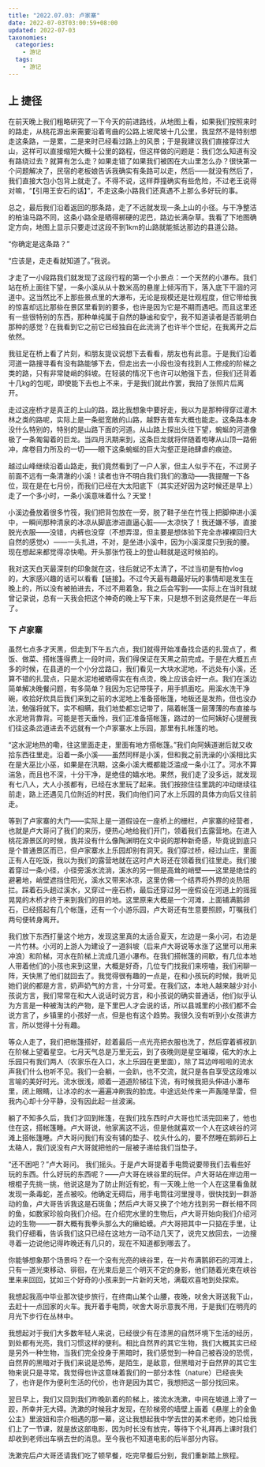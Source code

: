 ```yaml
---
title: "2022.07.03: 卢家寨"
date: 2022-07-03T03:00:59+08:00
updated: 2022-07-03
taxonomies:
  categories:
    - 游记
  tags:
    - 游记
---
```


## 上 捷径

在前天晚上我们粗略研究了一下今天的前进路线，从地图上看，如果我们按照来时的路走，从桃花源出来需要沿着弯曲的公路上坡爬坡十几公里，我显然不是特别想走这条路，一是累，二是来时已经看过路上的风景；于是我建议我们直接穿过大山，这样可以直接缩短大概十公里的路程，但这样做的问题是：我们怎么知道有没有路绕过去？就算有怎么走？如果走错了如果我们被困在大山里怎么办？很快第一个问题解决了，民宿的老板娘告诉我确实有条路可以走，然后——就没有然后了，我们直接大包小包背上就走了。不得不说，这样莽撞确实有些危险，不过老王说得对嘛，“【引用王安石的话】”，不走这条小路我们还真遇不上那么多好玩的事。

总之，最后我们沿着返回的那条路，走了不远就发现一条上山的小径。与干净整洁的柏油马路不同，这条小路全是晒得梆硬的泥巴，路边长满杂草。我看了下地图确定方向，地图上显示只要走过这段不到1km的山路就能抵达那边的县道公路。

“你确定是这条路？”

“应该是，走走看就知道了。”我说。

才走了一小段路我们就发现了这段行程的第一个小景点：一个天然的小瀑布。我们站在桥上面往下望，一条小溪从从十数米高的悬崖上倾泻而下，落入底下干涸的河道中。这当然比不上那些景点里的大瀑布，无论是规模还是壮观程度，但它带给我的惊喜却远比那些在景区里看到的要多，也许是因为它是不期而遇吧。而且这里还有一些很特别的东西，那种单纯属于自然的静谧和安宁，我不知道读者是否能明白那种的感觉？在我看到它之前它已经独自在此流淌了也许半个世纪，在我离开之后依然。

我驻足在桥上看了片刻，和朋友提议说想下去看看，朋友也有此意。于是我们沿着河道一路搜寻看有没有路能够下去，但走出去一小段也没有找到人工修成的阶梯之类的路，只有非常陡峭的斜坡。在轻装的情况下也许可以勉强下去，但我们还背着十几kg的包呢，即使能下去也上不来，于是我们就此作罢，我拍了张照片后离开。

走过这座桥才是真正的上山的路，路比我想象中要好走，我以为是那种得穿过灌木林之类的路呢，实际上是一条挺宽敞的山路，越野吉普车大概也能走。这条路本身没什么特别的，特别的是山路下面的河道。从山路上探出头往下望，蜿蜒的河道像极了一条匍匐着的巨龙。当四月汛期来到，这条巨龙就将伴随着咆哮从山顶一路俯冲，席卷目力所及的一切——眼下这条蜿蜒的巨大沟壑正是祂肆虐的痕迹。

越过山峰继续沿着山路走，我们竟然看到了一户人家，但主人似乎不在，不过房子前面不远有一条清澈的小溪！读者也许不明白我们我们的激动——我提醒一下各位，现在是在七月份，而我们已经在大太阳底下（其实还好因为这时候还是早上）走了一个多小时，一条小溪意味着什么？天堂！

小溪边叠放着很多竹筏，我们把背包放在一旁，脱了鞋子坐在竹筏上把脚伸进小溪中，一瞬间那种清泉的冰凉从脚底渗进直逼心脏——太凉快了！我还嫌不够，直接脱光衣服——没错，内裤也没穿（不想弄湿，但主要是想体验下完全赤裸裸回归大自然的感觉x）——一头扎进，不对，是坐进小溪中，因为小溪深度只到我的腰。现在想起来都觉得凉快嘞。开头那张竹筏上的登山鞋就是这时候拍的。

我对这天白天最深刻的印象就在这，往后就记不太清了，不过当初是有拍vlog的，大家感兴趣的话可以看看【链接】。不过今天最有趣最好玩的事情却是发生在晚上的，所以没有被拍进去，不过不用着急，我之后会写到——实际上在当时我就曾记录说，总有一天我会把这个神奇的晚上写下来，只是想不到这竟然是在一年后了。

### 下 卢家寨

虽然七点多才天黑，但走到下午五六点，我们就得开始准备找合适的扎营点了，煮饭、做菜、搭帐篷得费上一段时间，我们得保证在天黑之前完成。于是在大概五点多的时候，在县道的一个小分岔路口，我们看见一大块水泥地，不远处有小溪，还算不错的扎营点，只是水泥地被晒得实在有点烫，晚上应该会好一点。我们在溪边简单解决晚餐问题，有多简单？我因为忘记带筷子，用手抓面吃。用溪水洗干净碗，收拾好炊具后我们来到之前的水泥地上准备搭帐篷，地板还是发热，但也没办法，勉强将就下。实不相瞒，我们地垫都忘记带了，隔着帐篷一层薄薄的布直接与水泥地背靠背。可能是苍天垂怜，我们正准备搭帐篷，路过的一位阿姨好心提醒我们往这条岔道进去不远就有一个卢家寨水上乐园，那里有扎帐篷的地。

“这水泥地热的嘞，往这里面走走，里面有地方搭帐篷。”我们向阿姨道谢后就又收拾东西往里走。沿着一条小溪——虽然同样是小溪，但和我之前洗澡的小溪相比实在是大巫比小巫，如果是在汛期，这条小溪大概都能泛滥成一条小江了。河水不算湍急，而且也不深，十分干净，是绝佳的嬉水地。果然，我们走了没多远，就发现有七八人，大人小孩都有，已经在水里玩了起来。我们按捺住往里跳的冲动继续往前走，路上还遇见几位附近的村民，我们向他们问了水上乐园的具体方向后又往前走。

等到了卢家寨的大门——实际上是一道假设在一座桥上的栅栏，卢家寨的经营者，也就是卢大哥问了我们的来历，便热心地给我们开门，领着我们去露营地。在进入桃花源景区的时候，我并没有什么像陶渊明在文中说的那种新奇感，毕竟说到底只是个普通景区而已，但卢家寨水上乐园却别有洞天。我们穿过桥，经过山庄，里面正有人在吃饭，我以为我们的露营地就在这时卢大哥还在领着我们往里走。我们接着穿过一条小径，小径旁溪水流淌，溪水的另一侧是高耸的峭壁——这里是绝佳的避暑地，峭壁遮挡住阳光，溪水又带来冰凉，这里仿佛一个结界将外界的炎热阻拦。踩着石头趟过溪水，又穿过一座石桥，最后还穿过另一座假设在河道上的摇摇晃晃的木桥才终于来到我们的目的地。这里原来大概是一个河滩，上面铺满鹅卵石，已经搭起有几个帐篷，还有一个小游乐园，卢大哥还有生意要照顾，叮嘱我们两句便转身离开。

我们放下东西打量这个地方，发现这里真的太适合夏天，左边是一条小河，右边是一片竹林。小河的上游人为建设了一道斜坡（后来卢大哥说等水涨了这里可以用来冲浪）和阶梯，河水在阶梯上流成几道小瀑布。在我们搭帐篷的间歇，有几位本地人带着他们的小孩也来到这里，大概是好奇，几位专门找我们来唠嗑，我们闲聊一阵，天快黑了他们就回去了。我觉得很有趣的一点是，在和小孩玩的时候，我听见她们说的都是方言，奶声奶气的方言，十分可爱。在我们这，本地人越来越少对小孩说方言，我们常常在和大人说话时说方言，和小孩说的确实普通话，他们似乎认为方言是一种被淘汰的产物，是下里巴人才会说的话，所以县城里的小孩们都不会说方言了，乡镇里的小孩好一点，但是也有这个趋势。我很久没有听到小女孩讲方言，所以觉得十分有趣。

等众人走了，我们把帐篷搭好，趁着最后一点光亮把衣服也洗了，然后穿着裤衩趴在阶梯上望着星空。七月天气总是万里无云，到了夜晚则是星空璀璨，偌大的水上乐园只有我们两人（农家乐在入口，水上乐园在更里面），除了耳边哗啦啦的流水声我们什么也听不见。我们一会躺，一会趴，也不交流，就只是各自享受这段难以言喻的美好时光。流水很浅，顺着一道道阶梯往下流，有时候我把头伸进小瀑布里，闭上眼睛，让冰凉的水一遍遍冲刷我的脸庞。中途远处传来一声轰隆旱雷，但我内心却十分平静，没有因此起一丝波澜。

躺了不知多久后，我们才回到帐篷，在我们找东西时卢大哥也忙活完回来了，他也住在这，搭帐篷睡。卢大哥说，他家离这不远，但是他就喜欢一个人在这峡谷的河滩上搭帐篷睡。卢大哥问我们有没有铺的垫子、枕头什么的，要不然睡在鹅卵石上太硌人，我们说没有卢大哥就把他的一层被子递给我们当垫子。

“还不困吧？”卢大哥问。
我们摇头。于是卢大哥提着手电筒说要带我们去看些好玩的东西。什么好玩的东西呢？——卢大哥在峡谷里的玩伴。卢大哥站在岸边用一根棍子先挑一挑，他说这是为了防止附近有蛇，有一天晚上他一个人在这里看鱼就发现一条毒蛇，差点被咬。他确定无碍后，用手电筒往河里搜寻，很快找到一群游动的鱼，卢大哥告诉我这是石斑鱼；然后卢大哥又换了个地方找到另一群长相不同的鱼，如数家珍般向我们介绍。在介绍完水里的生物后，卢大哥开始向我们介绍河边的生物——一群大概有我拳头那么大的癞蛤蟆。卢大哥把其中一只掂在手里，让我们仔细看，告诉我们这只已经在这地方一动不动几天了，说完又放回去，一边搜寻着一边说他记得昨晚还有几只的，现在不知道都到哪去了。

你能够想象那个场景吗？在一个没有光亮的峡谷里，在一片布满鹅卵石的河滩上，只有一道光束移动、徘徊，在光束后是三个明灭不定的身影，他们随着光束在峡谷里来来回回，犹如三个好奇的小孩来到一片新的天地，满载欢喜地到处探索。

我想起我高中毕业那次徒步旅行，在终南山某个山腰，夜晚，吠舍大哥送我下山，去赶十一点回家的火车。我开着手电筒，吠舍大哥示意我不用，于是我们在明亮的月光下步行在丛林中。

我想起对于我们大多数年轻人来说，已经很少有在漆黑的自然环境下生活的经历，到处都有光亮，我们习惯这样的便利。相比自然界的其它生物，我们大概其实已经是另外一种生物，当我们完全投身于黑暗时，我们感觉到一种自己被吞没的恐慌，自然界的黑暗对于我们来说是恐怖，是陌生，是敌意，但黑暗对于自然界的其它生物来说只是寻常。我觉得也许这意味着我们的一部分本性（nature）已经丧失了，也许是作为便利生活的代价，也许是因为其它，我想把这一部分找回来。

翌日早上，我们又回到我们昨晚趴着的阶梯上，接流水洗漱，中间在坡道上滑了一跤，所幸并无大碍。洗漱的时候我才发现，在阶梯旁的墙壁上画着《悬崖上的金鱼公主》里波妞和宗介相遇的那一幕，这让我想起我中学去世的美术老师，她只给我们上了一节课，就是放这部电影，因为时长没有放完，等待下个礼拜再上课时我们却收到老师出车祸去世的消息。至今我也不知道电影的后半部分内容。

洗漱完后卢大哥还请我们吃了顿早餐，吃完早餐后分别，我们重新踏上旅程。